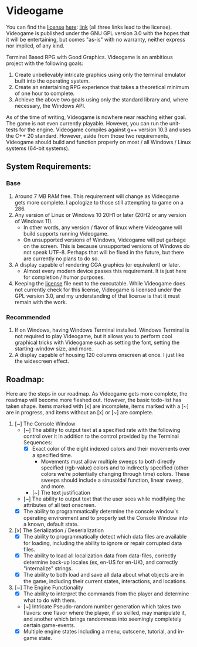 # Videogame
You can find the [license](./LICENSE) [here](./LICENSE): [link](./LICENSE)
(all three links lead to the license). Videogame is published under the GNU GPL
version 3.0 with the hopes that it will be entertaining, but comes "as-is" with
no warranty, neither express nor implied, of any kind.

 Terminal Based RPG with Good Graphics. Videogame is an ambitious project with 
 the following goals:

 1. Create unbelievably intricate graphics using only the terminal emulator 
 built into the operating system.
 2. Create an entertaining RPG experience that takes a theoretical minimum of 
 one hour to complete.
 3. Achieve the above two goals using only the standard library and, where 
 necessary, the Windows API.

 As of the time of writing, Videogame is nowhere near reaching either goal. The
 game is not even currently playable. However, you can run the unit-tests for 
 the engine. Videogame compiles against g++ version 10.3 and uses the C++ 20 
 standard. However, aside from those two requirements, Videogame should build
 and function properly on most / all Windows / Linux systems (64-bit systems).


## System Requirements:
### Base
1. Around 7 MB RAM free. This requirement will change as Videogame gets more
complete. I apologize to those still attempting to game on a 286.
2. Any version of Linux or Windows 10 20H1 or later (20H2 or any version of 
Windows 11).
   - In other words, any version / flavor of linux where Videogame will build
   supports running Videogame.
   - On unsupported versions of Windows, Videogame will put garbage on the screen. 
   This is because unsupported versions of Windows do not speak UTF-8. Perhaps
   that will be fixed in the future, but there are currently no plans to do so.
3. A display capable of rendering CGA graphics (or equivalent) or later.
   - Almost every modern device passes this requirement. It is just here for 
   completion / humor purposes.
4. Keeping the [license](./LICENSE) file next to the executable. While Videogame
does not currently check for this license, Videogame is licensed under the GPL
version 3.0, and my understanding of that license is that it must remain with the
work.
### Recommended
1. If on Windows, having Windows Terminal installed. Windows Terminal is not 
required to play Videogame, but it allows you to perform cool graphical tricks
with Videogame such as setting the font, setting the starting-window size, and
more.
2. A display capable of housing 120 columns onscreen at once. I just like the
widescreen effect.

## Roadmap:
Here are the steps in our roadmap. As Videogame gets more complete, the roadmap
will become more fleshed out. However, the basic todo-list has taken shape. Items
marked with \[x] are incomplete, items marked with a [~] are in progress, and items
without an \[x] or [~] are complete.

1. [~] The Console Window
   - [~] The ability to output text at a specified rate with the following 
   control over it in addition to the control provided by the Terminal Sequences:
      + [x] Exact color of the eight indexed colors and their movements over 
      a specified time.
         * Movements must allow multiple sweeps to both directly specified (rgb-value)
         colors and to indirectly specified (other colors we're potentially changing
         through time) colors. These sweeps should include a sinusoidal function, 
         linear sweep, and more.
      + [~] The text justification
   - [~] The ability to output text that the user sees while modifying the 
   attributes of all text onscreen.
   - [x] The ability to programmatically determine the console window's operating
   environment and to properly set the Console Window into a known, default state.
2. [x] The Serialization / Deserialization
   - [x] The ability to programmatically detect which data files are available for
   loading, including the ability to ignore or repair corrupted data files.
   - [x] The ability to load all localization data from data-files, correctly 
   determine back-up locales (ex, en-US for en-UK), and correctly "internalize"
   strings.
   - [x] The ability to both load and save all data about what objects are in 
   the game, including their current states, interactions, and locations.
3. [~] The Engine Functionality
   - [x] The ability to interpret the commands from the player and determine 
   what to do with them.
   - [~] Intricate Pseudo-random number generation which takes two flavors: one 
   flavor where the player, if so skilled, may manipulate it, and another which
   brings randomness into seemingly completely certain game-events.
   - [x] Multiple engine states including a menu, cutscene, tutorial, and in-game
   state.